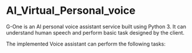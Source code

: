 # AI_Virtual_Personal_voice

G-One is an AI personal voice assistant service built using Python 3. It can understand human speech and perform basic task designed by the client.

The implemented Voice assistant can perform the following tasks:

